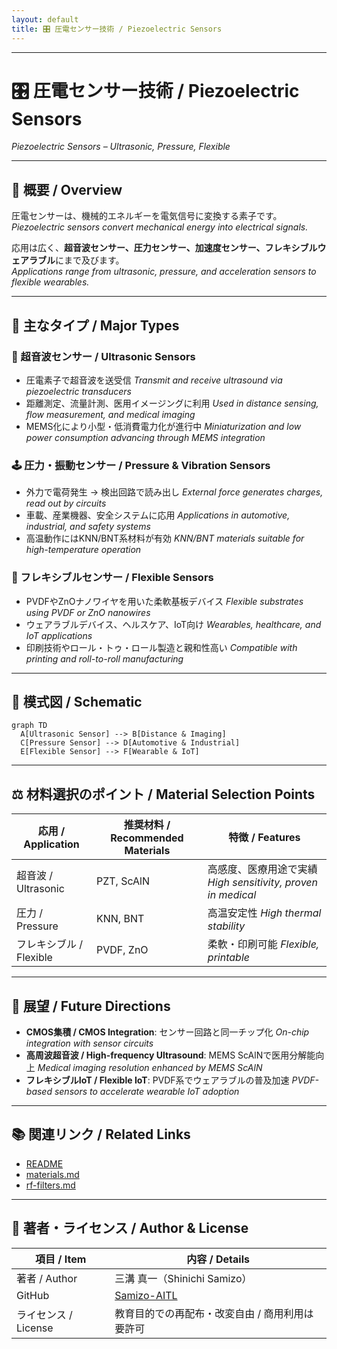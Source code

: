 ```yaml
---
layout: default
title: 🎛 圧電センサー技術 / Piezoelectric Sensors
---
```


---

# 🎛 圧電センサー技術 / Piezoelectric Sensors  
*Piezoelectric Sensors – Ultrasonic, Pressure, Flexible*

---

## 📖 概要 / Overview

圧電センサーは、機械的エネルギーを電気信号に変換する素子です。  
*Piezoelectric sensors convert mechanical energy into electrical signals.*  

応用は広く、**超音波センサー、圧力センサー、加速度センサー、フレキシブルウェアラブル**にまで及びます。  
*Applications range from ultrasonic, pressure, and acceleration sensors to flexible wearables.*  

---

## 🔬 主なタイプ / Major Types

### 📡 超音波センサー / Ultrasonic Sensors
- 圧電素子で超音波を送受信 *Transmit and receive ultrasound via piezoelectric transducers*  
- 距離測定、流量計測、医用イメージングに利用 *Used in distance sensing, flow measurement, and medical imaging*  
- MEMS化により小型・低消費電力化が進行中 *Miniaturization and low power consumption advancing through MEMS integration*  

### 🕹 圧力・振動センサー / Pressure & Vibration Sensors
- 外力で電荷発生 → 検出回路で読み出し *External force generates charges, read out by circuits*  
- 車載、産業機器、安全システムに応用 *Applications in automotive, industrial, and safety systems*  
- 高温動作にはKNN/BNT系材料が有効 *KNN/BNT materials suitable for high-temperature operation*  

### 👕 フレキシブルセンサー / Flexible Sensors
- PVDFやZnOナノワイヤを用いた柔軟基板デバイス *Flexible substrates using PVDF or ZnO nanowires*  
- ウェアラブルデバイス、ヘルスケア、IoT向け *Wearables, healthcare, and IoT applications*  
- 印刷技術やロール・トゥ・ロール製造と親和性高い *Compatible with printing and roll-to-roll manufacturing*  

---

## 📐 模式図 / Schematic

```mermaid
graph TD
  A[Ultrasonic Sensor] --> B[Distance & Imaging]
  C[Pressure Sensor] --> D[Automotive & Industrial]
  E[Flexible Sensor] --> F[Wearable & IoT]
```

---

## ⚖️ 材料選択のポイント / Material Selection Points

| 応用 / Application | 推奨材料 / Recommended Materials | 特徴 / Features |
|--------------------|--------------------------------|----------------|
| 超音波 / Ultrasonic | PZT, ScAlN | 高感度、医療用途で実績 *High sensitivity, proven in medical* |
| 圧力 / Pressure | KNN, BNT | 高温安定性 *High thermal stability* |
| フレキシブル / Flexible | PVDF, ZnO | 柔軟・印刷可能 *Flexible, printable* |

---

## 🔮 展望 / Future Directions

- **CMOS集積 / CMOS Integration**: センサー回路と同一チップ化 *On-chip integration with sensor circuits*  
- **高周波超音波 / High-frequency Ultrasound**: MEMS ScAlNで医用分解能向上 *Medical imaging resolution enhanced by MEMS ScAlN*  
- **フレキシブルIoT / Flexible IoT**: PVDF系でウェアラブルの普及加速 *PVDF-based sensors to accelerate wearable IoT adoption*  

---

## 📚 関連リンク / Related Links

- [README](./README.md)  
- [materials.md](./materials.md)  
- [rf-filters.md](./rf-filters.md)  

---

## 👤 著者・ライセンス / Author & License

| 項目 / Item | 内容 / Details |
|-------------|----------------|
| 著者 / Author | 三溝 真一（Shinichi Samizo） |
| GitHub | [Samizo-AITL](https://github.com/Samizo-AITL) |
| ライセンス / License | 教育目的での再配布・改変自由 / 商用利用は要許可 |
